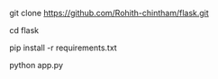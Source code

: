git clone https://github.com/Rohith-chintham/flask.git

cd flask

pip install -r requirements.txt

python app.py
